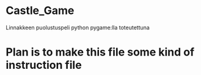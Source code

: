 # Castle_Game
Linnakkeen puolustuspeli python pygame:lla toteutettuna

# Plan is to make this file some kind of instruction file